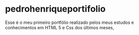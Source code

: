 # pedrohenriqueportifolio
Esse é o meu primeiro portfólio realizado pelos meus estudos e conhecimentos em HTML 5 e Css dos últimos meses,
